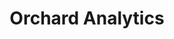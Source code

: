 ---
title: |
  Orchard Analytics
ongoing: true
years: Ongoing
link: https://www.orchardanalytics.co/
description: >
  Identity and website development for a data analytics company for start ups. Ongoing product design and strategy consulting for their B2B MMM product.
---